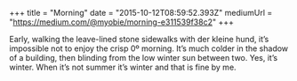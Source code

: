 +++
title = "Morning"
date = "2015-10-12T08:59:52.393Z"
mediumUrl = "https://medium.com/@myobie/morning-e311539f38c2"
+++

Early, walking the leave-lined stone sidewalks with der kleine hund, it’s impossible not to enjoy the crisp 0º morning. It’s much colder in the shadow of a building, then blinding from the low winter sun between two. Yes, it’s winter. When it’s not summer it’s winter and that is fine by me.